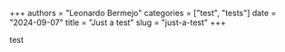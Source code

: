 +++
authors = "Leonardo Bermejo"
categories = ["test", "tests"]
date = "2024-09-07"
title = "Just a test"
slug = "just-a-test"
+++

test